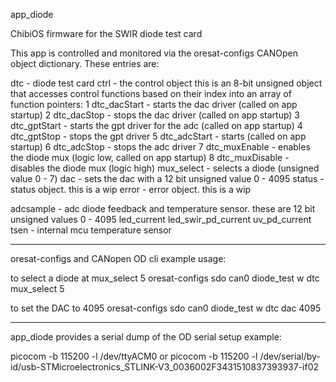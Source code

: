 app_diode

ChibiOS firmware for the SWIR diode test card

This app is controlled and monitored via the oresat-configs CANOpen object dictionary. These 
entries are:

dtc - diode test card
  ctrl - the control object
    this is an 8-bit unsigned object that  accesses control functions based on their index into
    an array of function pointers:
    1 dtc_dacStart - starts the dac driver (called on app startup)
    2 dtc_dacStop - stops the dac driver (called on app startup)
    3 dtc_gptStart - starts the gpt driver for the adc (called on app startup)
    4 dtc_gptStop - stops the gpt driver
    5 dtc_adcStart - starts (called on app startup)
    6 dtc_adcStop - stops the adc driver
    7 dtc_muxEnable - enables the diode mux (logic low, called on app startup)
    8 dtc_muxDisable - disables the diode mux (logic high)
  mux_select - selects a diode (unsigned value 0 - 7)
  dac - sets the dac with a 12 bit unsigned value 0 - 4095
  status - status object. this is a wip
  error - error object. this is a wip

adcsample - adc diode feedback and temperature sensor. these are 12 bit unsigned values 0 - 4095
  led_current 
  led_swir_pd_current 
  uv_pd_current 
  tsen - internal mcu temperature sensor

-------------------------------------

oresat-configs and CANopen OD cli example usage:

to select a diode at mux_select 5
oresat-configs sdo can0 diode_test w dtc mux_select 5

to set the DAC to 4095
oresat-configs sdo can0 diode_test w dtc dac 4095

------------------------------------

app_diode provides a serial dump of the OD
serial setup example:

picocom -b 115200 -l /dev/ttyACM0
or
picocom -b 115200 -l /dev/serial/by-id/usb-STMicroelectronics_STLINK-V3_0036002F3431510837393937-if02

